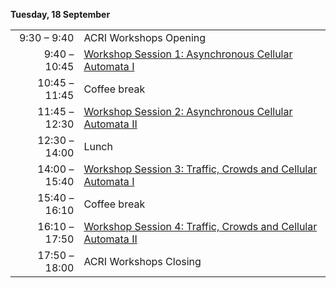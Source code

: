 **Tuesday, 18 September**

|               |                                                                             |
|--------------:|:----------------------------------------------------------------------------|
|   9:30 – 9:40 | ACRI Workshops Opening                                                      |
|  9:40 – 10:45 | [Workshop Session 1: Asynchronous Cellular Automata I](#workshop-1)         |
| 10:45 – 11:45 | Coffee break                                                                |
| 11:45 – 12:30 | [Workshop Session 2: Asynchronous Cellular Automata II](#workshop-2)        |
| 12:30 – 14:00 | Lunch                                                                       |
| 14:00 – 15:40 | [Workshop Session 3: Traffic, Crowds and Cellular Automata I](#workshop-3)  |
| 15:40 – 16:10 | Coffee break                                                                |
| 16:10 – 17:50 | [Workshop Session 4: Traffic, Crowds and Cellular Automata II](#Workshop-4) |
| 17:50 – 18:00 | ACRI Workshops Closing                                                      |
